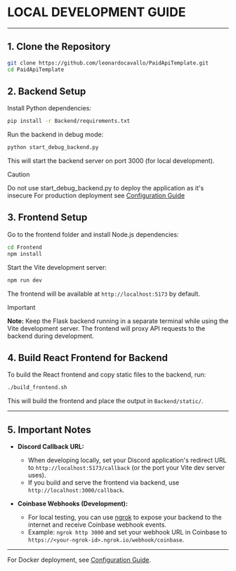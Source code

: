 # LOCAL DEVELOPMENT GUIDE

---

## 1. Clone the Repository

```sh
git clone https://github.com/leonardocavallo/PaidApiTemplate.git
cd PaidApiTemplate
```

## 2. Backend Setup

Install Python dependencies:

```sh
pip install -r Backend/requirements.txt
```

Run the backend in debug mode:

```sh
python start_debug_backend.py
```
This will start the backend server on port 3000 (for local development).

> [!CAUTION]
> Do not use start_debug_backend.py to deploy the application as it's insecure
> For production deployment see [Configuration Guide](CONFIG.md)

## 3. Frontend Setup

Go to the frontend folder and install Node.js dependencies:

```sh
cd Frontend
npm install
```


Start the Vite development server:

```sh
npm run dev
```
The frontend will be available at `http://localhost:5173` by default.

> [!IMPORTANT]
> **Note:** Keep the Flask backend running in a separate terminal while using the Vite development server. The frontend will proxy API requests to the backend during development.

## 4. Build React Frontend for Backend

To build the React frontend and copy static files to the backend, run:

```sh
./build_frontend.sh
```
This will build the frontend and place the output in `Backend/static/`.

---

## 5. Important Notes

- **Discord Callback URL:**
	- When developing locally, set your Discord application's redirect URL to `http://localhost:5173/callback` (or the port your Vite dev server uses).
	- If you build and serve the frontend via backend, use `http://localhost:3000/callback`.

- **Coinbase Webhooks (Development):**
	- For local testing, you can use [ngrok](https://ngrok.com/) to expose your backend to the internet and receive Coinbase webhook events.
	- Example: `ngrok http 3000` and set your webhook URL in Coinbase to `https://<your-ngrok-id>.ngrok.io/webhook/coinbase`.

---

For Docker deployment, see [Configuration Guide](CONFIG.md).
